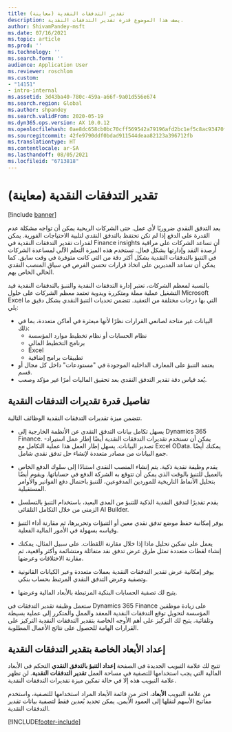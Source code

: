 ```yaml
---
title: تقدير التدفقات النقدية (معاينة)
description: يصف هذا الموضوع قدرة تقدير التدفقات النقدية.
author: ShivamPandey-msft
ms.date: 07/16/2021
ms.topic: article
ms.prod: ''
ms.technology: ''
ms.search.form: ''
audience: Application User
ms.reviewer: roschlom
ms.custom:
- "14151"
- intro-internal
ms.assetid: 3d43ba40-780c-459a-a66f-9a01d556e674
ms.search.region: Global
ms.author: shpandey
ms.search.validFrom: 2020-05-19
ms.dyn365.ops.version: AX 10.0.12
ms.openlocfilehash: 0ae8dc658cb0bc70cff569542a79196afd2bc1ef5c8ac93470f8233587e2d049
ms.sourcegitcommit: 42fe9790ddf0bdad911544deaa82123a396712fb
ms.translationtype: HT
ms.contentlocale: ar-SA
ms.lasthandoff: 08/05/2021
ms.locfileid: "6713818"
---
```

# <a name="cash-flow-forecast-preview"></a>تقدير التدفقات النقدية (معاينة)

[!include [banner](../includes/banner.md)]

يعد التدفق النقدي ضروريًا لأي عمل. حتى الشركات الربحية يمكن أن تواجه مشكلة عدم القدرة على الدفع إذا لم تكن تحتفظ بالتدفق النقدي لتلبية الاحتياجات الفورية. يمكن لقدرات تقدير التدفقات النقدية في Finance insights أن تساعد الشركات على مراقبة أرصدة النقد وإدارتها بشكل فعال. تستخدم هذه الميزة التعلم الآلي لمساعدة الشركات في التنبؤ بالتدفقات النقدية بشكل أكثر دقة من التي كانت متوفرة في وقت سابق. كما يمكن أن تساعد المديرين على اتخاذ قرارات تحسن الفرص في سياق المنصب النقدي الحالي الخاص بهم. 

بالنسبة لمعظم الشركات، تعتبر إدارة التدفقات النقدية والتنبؤ بالتدفقات النقدية قيد التشغيل عملية مملة ومتكررة ويدوية تعتمد معظم الشركات على حلول Microsoft Excel التي بها درجات مختلفة من التعقيد. تتضمن تحديات التنبؤ النقدي بشكل دقيق ما يلي:

- البيانات غير متاحة لصانعي القرارات نظرًا لأنها مبعثرة في أماكن متعددة، بما في ذلك: 
  - نظام الحسابات أو نظام تخطيط موارد المؤسسة
  - برنامج التخطيط المالي
  - Excel
  - تطبيقات برامج إضافية 
- يعتمد التنبؤ على المعارف الداخلية الموجودة في "مستودعات" داخل كل مجال أو قسم.
- يُعد قياس دقة تقدير التدفق النقدي بعد تحقيق الماليات أمرًا غير مؤكد وصعب.
    
## <a name="details-of-the-cash-flow-forecasts-capability"></a>تفاصيل قدرة تقديرات التدفقات النقدية
تتضمن ميزة تقديرات التدفقات النقدية الوظائف التالية. 

- يسهل تكامل بيانات التدفق النقدي عن الأنظمة الخارجية إلى Dynamics 365 Finance. يمكن أن تستخدم تقديرات التدفقات النقدية أيضًا إطار عمل استيراد-تصدير البيانات. يسهل إطار العمل هذا عملية التكامل مع Excel OData. يمكنك أيضًا جمع البيانات من مصادر متعددة لإنشاء حل تدفق نقدي شامل. 

- يقدم وظيفة نقدية ذكية. يتم إنشاء المنصب النقدي استنادًا إلى سلوك الدفع الخاص بالعميل للتنبؤ بالوقت الذي يمكن أن تتوقع به الشركة الدفع في حساباتها. ويقوم أيضًا بتحليل الأنماط التاريخية للموردين المدفوعين، للتنبؤ باحتمال دفع الفواتير والأوامر المستقبلية. 

- يقدم تقديرًا لتدفق النقدية الذكية للتنبؤ من المدى البعيد، باستخدام التنبؤ بالتسلسل الزمني من خلال التكامل التلقائي AI Builder.

- يوفر إمكانية حفظ موضع تدفق نقدي معين أو التنبؤات وتحريرها، ثم مقارنة أداء التنبؤ وقياسه بسهولة في الأمور المالية الفعلية.

- يعمل على تمكين تحليل ماذا إذا خلال مقارنة اللقطات. على سبيل المثال، يمكنك إنشاء لقطات متعددة تمثل طرق عرض تدفق نقد متفائلة ومتشائمة وأكثر واقعية، ثم مقارنة الاختلافات وعرضها.

- يوفر إمكانية عرض تقدير التدفقات النقدية بعملات متعددة وعبر الكيانات القانونية وتصفية وعرض التدفق النقدي المرتبط بحساب بنكي. 

- يتيح لك تصفية الحسابات البنكية المرتبطة بالأبعاد المالية وعرضها.

ستعمل وظيفة تقدير التدفقات في Dynamics 365 Finance على زيادة موظفين المؤسسة لتحويل توقع التدفقات النقدية المعقد والممل والمتكرر إلى عملية بسيطة وتلقائية. يتيح لك التركيز على أهم الأوجه الخاصة بتقدير التدفقات النقدية التركيز على القرارات الهامة للحصول على نتائج الأعمال المطلوبة.

## <a name="setting-up-dimensions-for-cash-flow-forecasting"></a>إعداد الأبعاد الخاصة بتقدير التدفقات النقدية
تتيح لك علامة التبويب الجديدة في الصفحة **إعداد التنبؤ بالتدفق النقدي** التحكم في الأبعاد المالية التي يجب استخدامها للتصفية في مساحة العمل **تقدير التدفقات النقدية**. لن تظهر علامة التبويب هذه إلا في حالة تمكين ميزة تقديرات التدفقات النقدية. 

من علامة التبويب **الأبعاد**، اختر من قائمة الأبعاد المراد استخدامها للتصفية، واستخدم مفاتيح الأسهم لنقلها إلى العمود الأيمن. يمكن تحديد بُعدين فقط لتصفية بيانات تقدير التدفقات النقدية. 

[!INCLUDE[footer-include](../../includes/footer-banner.md)]
